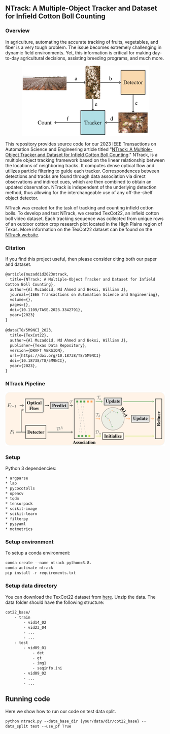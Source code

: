 ## NTrack: A Multiple-Object Tracker and Dataset for Infield Cotton Boll Counting

### Overview

In agriculture, automating the accurate tracking of fruits, vegetables, and
fiber is a very tough problem. The issue becomes extremely challenging in
dynamic field environments. Yet, this information is critical for making
day-to-day agricultural decisions, assisting breeding programs, and much more.

<p align="center">
  <img src="images/overview.png" alt="overview" width="400"/>
</p>

This repository provides source code for our 2023 IEEE Transactions on
Automation Science and Engineering article titled "[NTrack: A Multiple-Object
Tracker and Dataset for Infield Cotton Boll Counting]()." NTrack, is a multiple
object tracking framework based on the linear relationship between the
locations of neighboring tracks. It computes dense optical flow and utilizes
particle filtering to guide each tracker. Correspondences between detections
and tracks are found through data association via direct observations and
indirect cues, which are then combined to obtain an updated observation. NTrack
is independent of the underlying detection method, thus allowing for the
interchangeable use of any off-the-shelf object detector.

NTrack was created for the task of tracking and counting infield cotton bolls.
To develop and test NTrack, we created TexCot22, an infield cotton boll video
dataset. Each tracking sequence was collected from unique rows of an outdoor
cotton crop research plot located in the High Plains region of Texas. More
information on the TexCot22 dataset can be found on the [NTrack
website](https://robotic-vision-lab.github.io/ntrack).

### Citation

If you find this project useful, then please consider citing both our paper and
dataset.

```bibitex
@article{muzaddid2023ntrack,
  title={NTrack: A Multiple-Object Tracker and Dataset for Infield Cotton Boll Counting},
  author={Al Muzaddid, Md Ahmed and Beksi, William J},
  journal={IEEE Transactions on Automation Science and Engineering},
  volume={},
  pages={},
  doi={10.1109/TASE.2023.3342791},
  year={2023}
}

@data{T8/5M9NCI_2023,
  title={TexCot22},
  author={Al Muzaddid, Md Ahmed and Beksi, William J},
  publisher={Texas Data Repository},
  version={DRAFT VERSION},
  url={https://doi.org/10.18738/T8/5M9NCI}
  doi={10.18738/T8/5M9NCI},
  year={2023},
}
```

### NTrack Pipeline 

<p align="center">
  <img src="images/ntrack_pipeline.png" alt="model_architecture" width="800"/>
</p>

### Setup

Python 3 dependencies:
    
    * argparse
    * lap
    * pycocotolls
    * opencv
    * tqdm
    * tensorpack
    * scikit-image
    * scikit-learn
    * filterpy
    * pysyaml
    * motmetrics

### Setup environment

To setup a conda environment:
```
conda create --name ntrack python=3.8.
conda activate ntrack
pip install -r requirements.txt
```
### Setup data directory

You can download the TexCot22 dataset from [here](). Unzip the data. The data folder should
have the following structure:

```
cot22_base/
    - train
        - vid14_02
        - vid23_04
        - ...
        - ...
    - test
        - vid09_01
            - det
            - gt
            - img1
            - seqinfo.ini
        - vid09_02
        - ...
        - ...
```

## Running code

Here we show how to run our code on test data split.
```
python ntrack.py --data_base_dir {your/data/dir/cot22_base} --data_split test --use_pf True
```
